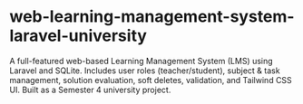 # web-learning-management-system-laravel-university
A full-featured web-based Learning Management System (LMS) using Laravel and SQLite. Includes user roles (teacher/student), subject & task management, solution evaluation, soft deletes, validation, and Tailwind CSS UI. Built as a Semester 4 university project.
